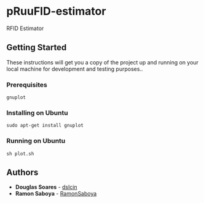 # pRuuFID-estimator

RFID Estimator

## Getting Started

These instructions will get you a copy of the project up and running on your local machine for development and testing purposes..

### Prerequisites

```
gnuplot
```

### Installing on Ubuntu

```
sudo apt-get install gnuplot
```

### Running on Ubuntu

```
sh plot.sh
```

## Authors

* **Douglas Soares** - [dslcin](https://github.com/dslcin)
* **Ramon Saboya** - [RamonSaboya](https://github.com/RamonSaboya)
